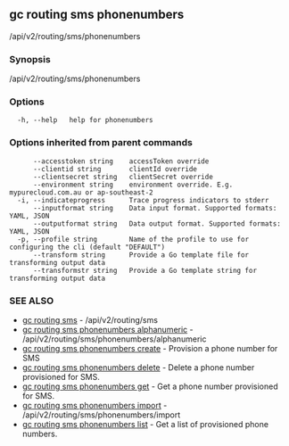 ## gc routing sms phonenumbers

/api/v2/routing/sms/phonenumbers

### Synopsis

/api/v2/routing/sms/phonenumbers

### Options

```
  -h, --help   help for phonenumbers
```

### Options inherited from parent commands

```
      --accesstoken string    accessToken override
      --clientid string       clientId override
      --clientsecret string   clientSecret override
      --environment string    environment override. E.g. mypurecloud.com.au or ap-southeast-2
  -i, --indicateprogress      Trace progress indicators to stderr
      --inputformat string    Data input format. Supported formats: YAML, JSON
      --outputformat string   Data output format. Supported formats: YAML, JSON
  -p, --profile string        Name of the profile to use for configuring the cli (default "DEFAULT")
      --transform string      Provide a Go template file for transforming output data
      --transformstr string   Provide a Go template string for transforming output data
```

### SEE ALSO

* [gc routing sms](gc_routing_sms.html)	 - /api/v2/routing/sms
* [gc routing sms phonenumbers alphanumeric](gc_routing_sms_phonenumbers_alphanumeric.html)	 - /api/v2/routing/sms/phonenumbers/alphanumeric
* [gc routing sms phonenumbers create](gc_routing_sms_phonenumbers_create.html)	 - Provision a phone number for SMS
* [gc routing sms phonenumbers delete](gc_routing_sms_phonenumbers_delete.html)	 - Delete a phone number provisioned for SMS.
* [gc routing sms phonenumbers get](gc_routing_sms_phonenumbers_get.html)	 - Get a phone number provisioned for SMS.
* [gc routing sms phonenumbers import](gc_routing_sms_phonenumbers_import.html)	 - /api/v2/routing/sms/phonenumbers/import
* [gc routing sms phonenumbers list](gc_routing_sms_phonenumbers_list.html)	 - Get a list of provisioned phone numbers.


